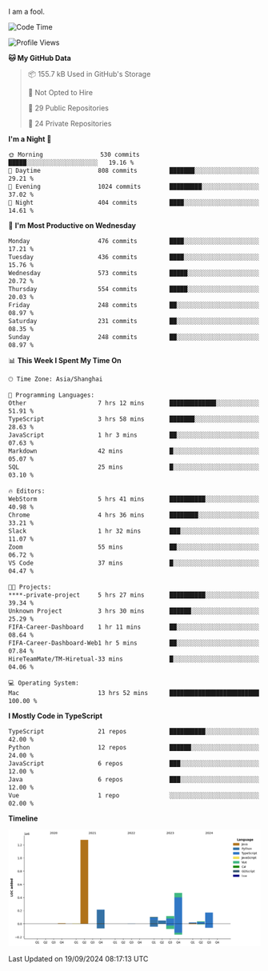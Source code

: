 I am a fool.

<!--START_SECTION:waka-->
![Code Time](http://img.shields.io/badge/Code%20Time-1%2C835%20hrs%2047%20mins-blue)

![Profile Views](http://img.shields.io/badge/Profile%20Views-0-blue)

**🐱 My GitHub Data** 

> 📦 155.7 kB Used in GitHub's Storage 
 > 
> 🚫 Not Opted to Hire
 > 
> 📜 29 Public Repositories 
 > 
> 🔑 24 Private Repositories 
 > 
**I'm a Night 🦉** 

```text
🌞 Morning                530 commits         █████░░░░░░░░░░░░░░░░░░░░   19.16 % 
🌆 Daytime                808 commits         ███████░░░░░░░░░░░░░░░░░░   29.21 % 
🌃 Evening                1024 commits        █████████░░░░░░░░░░░░░░░░   37.02 % 
🌙 Night                  404 commits         ████░░░░░░░░░░░░░░░░░░░░░   14.61 % 
```
📅 **I'm Most Productive on Wednesday** 

```text
Monday                   476 commits         ████░░░░░░░░░░░░░░░░░░░░░   17.21 % 
Tuesday                  436 commits         ████░░░░░░░░░░░░░░░░░░░░░   15.76 % 
Wednesday                573 commits         █████░░░░░░░░░░░░░░░░░░░░   20.72 % 
Thursday                 554 commits         █████░░░░░░░░░░░░░░░░░░░░   20.03 % 
Friday                   248 commits         ██░░░░░░░░░░░░░░░░░░░░░░░   08.97 % 
Saturday                 231 commits         ██░░░░░░░░░░░░░░░░░░░░░░░   08.35 % 
Sunday                   248 commits         ██░░░░░░░░░░░░░░░░░░░░░░░   08.97 % 
```


📊 **This Week I Spent My Time On** 

```text
🕑︎ Time Zone: Asia/Shanghai

💬 Programming Languages: 
Other                    7 hrs 12 mins       █████████████░░░░░░░░░░░░   51.91 % 
TypeScript               3 hrs 58 mins       ███████░░░░░░░░░░░░░░░░░░   28.63 % 
JavaScript               1 hr 3 mins         ██░░░░░░░░░░░░░░░░░░░░░░░   07.63 % 
Markdown                 42 mins             █░░░░░░░░░░░░░░░░░░░░░░░░   05.07 % 
SQL                      25 mins             █░░░░░░░░░░░░░░░░░░░░░░░░   03.10 % 

🔥 Editors: 
WebStorm                 5 hrs 41 mins       ██████████░░░░░░░░░░░░░░░   40.98 % 
Chrome                   4 hrs 36 mins       ████████░░░░░░░░░░░░░░░░░   33.21 % 
Slack                    1 hr 32 mins        ███░░░░░░░░░░░░░░░░░░░░░░   11.07 % 
Zoom                     55 mins             ██░░░░░░░░░░░░░░░░░░░░░░░   06.72 % 
VS Code                  37 mins             █░░░░░░░░░░░░░░░░░░░░░░░░   04.47 % 

🐱‍💻 Projects: 
****-private-project     5 hrs 27 mins       ██████████░░░░░░░░░░░░░░░   39.34 % 
Unknown Project          3 hrs 30 mins       ██████░░░░░░░░░░░░░░░░░░░   25.29 % 
FIFA-Career-Dashboard    1 hr 11 mins        ██░░░░░░░░░░░░░░░░░░░░░░░   08.64 % 
FIFA-Career-Dashboard-Web1 hr 5 mins         ██░░░░░░░░░░░░░░░░░░░░░░░   07.84 % 
HireTeamMate/TM-Hiretual-33 mins             █░░░░░░░░░░░░░░░░░░░░░░░░   04.06 % 

💻 Operating System: 
Mac                      13 hrs 52 mins      █████████████████████████   100.00 % 
```

**I Mostly Code in TypeScript** 

```text
TypeScript               21 repos            ██████████░░░░░░░░░░░░░░░   42.00 % 
Python                   12 repos            ██████░░░░░░░░░░░░░░░░░░░   24.00 % 
JavaScript               6 repos             ███░░░░░░░░░░░░░░░░░░░░░░   12.00 % 
Java                     6 repos             ███░░░░░░░░░░░░░░░░░░░░░░   12.00 % 
Vue                      1 repo              ░░░░░░░░░░░░░░░░░░░░░░░░░   02.00 % 
```



**Timeline**

![Lines of Code chart](https://raw.githubusercontent.com/VeejaLiu/VeejaLiu/master/assets/bar_graph.png)


 Last Updated on 19/09/2024 08:17:13 UTC
<!--END_SECTION:waka-->

